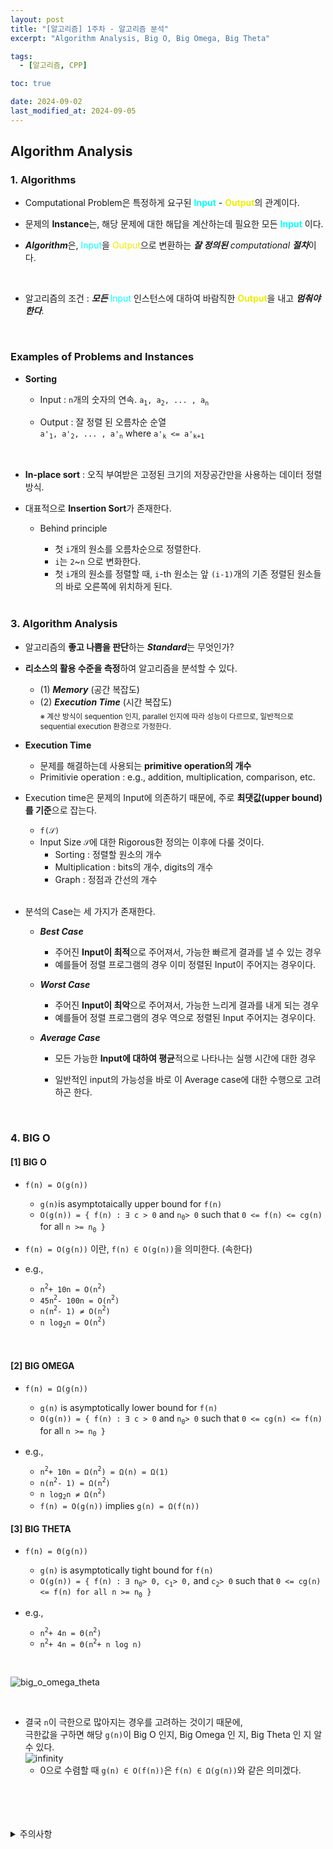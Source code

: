 ```yaml
---
layout: post
title: "[알고리즘] 1주차 - 알고리즘 분석"
excerpt: "Algorithm Analysis, Big O, Big Omega, Big Theta"

tags:
  - [알고리즘, CPP]

toc: true

date: 2024-09-02
last_modified_at: 2024-09-05
---
```

## Algorithm Analysis
### 1. Algorithms
- Computational Problem은 특정하게 요구된 <span style="color:#00FFFF">**Input**</span> - <span style="color:#EEEE00">**Output**</span>의 관계이다.  

- 문제의 **Instance**는, 해당 문제에 대한 해답을 계산하는데 필요한 모든 <span style="color:#00FFFF">**Input**</span> 이다.  

- ***Algorithm***은, <span style="color:#00FFFF">Input</span>을 <span style="color:#EEEE00">Output</span>으로 변환하는 ***잘 정의된*** *computational* ***절차***이다.  

<br>

- 알고리즘의 조건 :  ***모든*** <span style="color:#00FFFF">Input</span> 인스턴스에 대하여 바람직한 <span style="color:#EEEE00">**Output**</span>을 내고 ***멈춰야 한다***.  

<br>

### Examples of Problems and Instances
- **Sorting**
  - Input : `n`개의 숫자의 연속. `a`<sub>`1`</sub>`, a`<sub>`2`</sub>`, ... , a`<sub>`n`</sub>

  - Output : 잘 정렬 된 오름차순 순열  
  `a'`<sub>`1`</sub>`, a'`<sub>`2`</sub>`, ... , a'`<sub>`n`</sub> where `a'`<sub>`k`</sub>` <= a'`<sub>`k+1`</sub>

<br>

- **In-place sort** : 오직 부여받은 고정된 크기의 저장공간만을 사용하는 데이터 정렬 방식.  

- 대표적으로 **Insertion Sort**가 존재한다.  

  - Behind principle
    - 첫 `i`개의 원소를 오름차순으로 정렬한다.  
    - `i`는 `2`~`n` 으로 변화한다.  
    - 첫 `i`개의 원소를 정렬할 때, `i`-th 원소는 앞 `(i-1)`개의 기존 정렬된 원소들의 바로 오른쪽에 위치하게 된다.  

    <br>

### 3. Algorithm Analysis
- 알고리즘의 **좋고 나쁨을 판단**하는 ***Standard***는 무엇인가?  

- **리소스의 활용 수준을 측정**하여 알고리즘을 분석할 수 있다.  

  - (1) ***Memory*** (공간 복잡도)
  - (2) ***Execution Time*** (시간 복잡도)  
  <sub>※ 계산 방식이 sequention 인지, parallel 인지에 따라 성능이 다르므로, 일반적으로 sequential execution 환경으로 가정한다.</sub>  

- **Execution Time**
  - 문제를 해결하는데 사용되는 **primitive operation의 개수**  
  - Primitivie operation : e.g., addition, multiplication, comparison, etc.  

- Execution time은 문제의 Input에 의존하기 때문에, 주로 **최댓값(upper bound)를 기준**으로 잡는다.  

  - `f(𝒮)`
  - Input Size `𝒮`에 대한 Rigorous한 정의는 이후에 다룰 것이다.  
    - Sorting : 정렬할 원소의 개수
    - Multiplication : bits의 개수, digits의 개수
    - Graph : 정점과 간선의 개수  

  <br>

- 분석의 Case는 세 가지가 존재한다.  

  - ***Best Case***
    - 주어진 **Input이 최적**으로 주어져서, 가능한 빠르게 결과를 낼 수 있는 경우  
    - 예를들어 정렬 프로그램의 경우 이미 정렬된 Input이 주어지는 경우이다.  

  - ***Worst Case***
    - 주어진 **Input이 최악**으로 주어져서, 가능한 느리게 결과를 내게 되는 경우  
    - 예를들어 정렬 프로그램의 경우 역으로 정렬된 Input 주어지는 경우이다.  

  - ***Average Case***
    - 모든 가능한 **Input에 대하여 평균**적으로 나타나는 실행 시간에 대한 경우
    - 일반적인 input의 가능성을 바로 이 Average case에 대한 수행으로 고려하곤 한다.  

      <br>

### 4. BIG O
#### [1] BIG O  
- `f(n) = O(g(n))`
  - `g(n)`is asymptotaically upper bound for `f(n)`  
  - `O(g(n)) = { f(n) : ∃ c > 0` and `n`<sub>`0`</sub>`> 0` such that `0 <= f(n) <= cg(n)` for all `n >= n`<sub>`0`</sub>` }`

- `f(n) = O(g(n))` 이란, `f(n) ∈ O(g(n))`을 의미한다. (속한다)  

- e.g.,  
  - `n`<sup>`2`</sup>`+ 10n = O(n`<sup>`2`</sup>`)`  
  - `45n`<sup>`2`</sup>`- 100n = O(n`<sup>`2`</sup>`)`
  - `n(n`<sup>`2`</sup>`- 1) ≠ O(n`<sup>`2`</sup>`)`
  - `n log`<sub>`2`</sub>`n = O(n`<sup>`2`</sup>`)`

<br>

#### [2] BIG OMEGA
- `f(n) = Ω(g(n))`
  - `g(n)` is asymptotically lower bound for `f(n)`  
  - `O(g(n)) = { f(n) : ∃ c > 0` and `n`<sub>`0`</sub>`> 0` such that `0 <= cg(n) <= f(n)` for all `n >= n`<sub>`0`</sub>` }`  

- e.g., 
  - `n`<sup>`2`</sup>`+ 10n = Ω(n`<sup>`2`</sup>`) = Ω(n) = Ω(1)`  
  - `n(n`<sup>`2`</sup>`- 1) = Ω(n`<sup>`2`</sup>`)`
  - `n log`<sub>`2`</sub>`n ≠ Ω(n`<sup>`2`</sup>`)`
  - `f(n) = O(g(n))` implies `g(n) = Ω(f(n))`

#### [3] BIG THETA
- `f(n) = Θ(g(n))`
  - `g(n)` is asymptotically tight bound for `f(n)`  
  - `O(g(n)) = { f(n) : ∃ n`<sub>`0`</sub>`> 0, c`<sub>`1`</sub>`> 0,` and `c`<sub>`2`</sub>`> 0` such that `0 <= cg(n) <= f(n) for all n >= n`<sub>`0`</sub>` }`

- e.g., 
  - `n`<sup>`2`</sup>`+ 4n = Θ(n`<sup>`2`</sup>`)`
  - `n`<sup>`2`</sup>`+ 4n = Θ(n`<sup>`2`</sup>`+ n log n)`  

<br>

![big_o_omega_theta](https://i.imgur.com/74fMV1e.png)  

<br>

- 결국 `n`이 극한으로 많아지는 경우를 고려하는 것이기 때문에,  
극한값을 구하면 해당 `g(n)`이 Big O 인지, Big Omega 인 지, Big Theta 인 지 알 수 있다.  
![infinity][def]  
  - 0으로 수렴할 때 `g(n) ∈ O(f(n))`은 `f(n) ∈ Ω(g(n))`와 같은 의미겠다.  

<br>
<br>
<br>
<br>
<details>
<summary>주의사항</summary>
<div markdown=   "1">

이 포스팅은 강원대학교 김도형 교수님의 알고리즘 수업을 들으며 내용을 정리 한 것입니다.  
수업 내용에 대한 저작권은 교수님께 있으니,  
다른 곳으로의 무분별한 내용 복사를 자제해 주세요.

</div>
</details> 

[def]: https://i.imgur.com/zYHLv61.png
